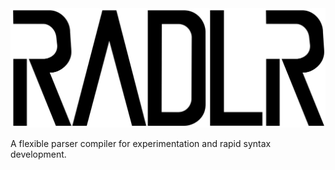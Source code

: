 
<img alt="RADLR large and centered" src="https://raw.githubusercontent.com/acweathersby/radlr/refs/heads/public-main/site/static/img/radlr-logo.svg"/>

A flexible parser compiler for experimentation and rapid syntax development. 
